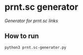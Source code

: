 # prnt.sc generator
*Generator for prnt.sc links*

## How to run
```python3 prnt.sc-generator.py```
